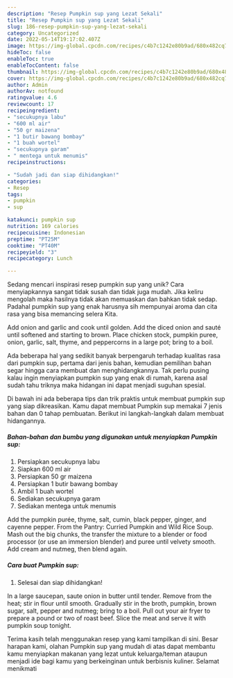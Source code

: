 ```yaml
---
description: "Resep Pumpkin sup yang Lezat Sekali"
title: "Resep Pumpkin sup yang Lezat Sekali"
slug: 186-resep-pumpkin-sup-yang-lezat-sekali
category: Uncategorized
date: 2022-05-14T19:17:02.407Z
image: https://img-global.cpcdn.com/recipes/c4b7c1242e80b9ad/680x482cq70/pumpkin-sup-foto-resep-utama.jpg
hideToc: false
enableToc: true
enableTocContent: false
thumbnail: https://img-global.cpcdn.com/recipes/c4b7c1242e80b9ad/680x482cq70/pumpkin-sup-foto-resep-utama.jpg
cover: https://img-global.cpcdn.com/recipes/c4b7c1242e80b9ad/680x482cq70/pumpkin-sup-foto-resep-utama.jpg
author: Admin
authorAv: notfound
ratingvalue: 4.6
reviewcount: 17
recipeingredient:
- "secukupnya labu"
- "600 ml air"
- "50 gr maizena"
- "1 butir bawang bombay"
- "1 buah wortel"
- "secukupnya garam"
- " mentega untuk menumis"
recipeinstructions:

- "Sudah jadi dan siap dihidangkan!"
categories:
- Resep
tags:
- pumpkin
- sup

katakunci: pumpkin sup 
nutrition: 169 calories
recipecuisine: Indonesian
preptime: "PT25M"
cooktime: "PT40M"
recipeyield: "3"
recipecategory: Lunch

---
```





Sedang mencari inspirasi resep pumpkin sup yang unik? Cara menyiapkannya sangat tidak susah dan tidak juga mudah. Jika keliru mengolah maka hasilnya tidak akan memuaskan dan bahkan tidak sedap. Padahal pumpkin sup yang enak harusnya sih mempunyai aroma dan cita rasa yang bisa memancing selera Kita.





Add onion and garlic and cook until golden. Add the diced onion and sauté until softened and starting to brown. Place chicken stock, pumpkin puree, onion, garlic, salt, thyme, and peppercorns in a large pot; bring to a boil.

Ada beberapa hal yang sedikit banyak berpengaruh terhadap kualitas rasa dari pumpkin sup, pertama dari jenis bahan, kemudian pemilihan bahan segar hingga cara membuat dan menghidangkannya. Tak perlu pusing kalau ingin menyiapkan pumpkin sup yang enak di rumah, karena asal sudah tahu triknya maka hidangan ini dapat menjadi suguhan spesial.






Di bawah ini ada beberapa tips dan trik praktis untuk membuat pumpkin sup yang siap dikreasikan. Kamu dapat membuat Pumpkin sup memakai 7 jenis bahan dan 0 tahap pembuatan. Berikut ini langkah-langkah dalam membuat hidangannya.

<!--inarticleads1-->

##### Bahan-bahan dan bumbu yang digunakan untuk menyiapkan Pumpkin sup:

1. Persiapkan secukupnya labu
1. Siapkan 600 ml air
1. Persiapkan 50 gr maizena
1. Persiapkan 1 butir bawang bombay
1. Ambil 1 buah wortel
1. Sediakan secukupnya garam
1. Sediakan  mentega untuk menumis


Add the pumpkin purée, thyme, salt, cumin, black pepper, ginger, and cayenne pepper. From the Pantry: Curried Pumpkin and Wild Rice Soup. Mash out the big chunks, the transfer the mixture to a blender or food processor (or use an immersion blender) and puree until velvety smooth. Add cream and nutmeg, then blend again. 

<!--inarticleads2-->

##### Cara buat Pumpkin sup:


1. Selesai dan siap dihidangkan!

In a large saucepan, saute onion in butter until tender. Remove from the heat; stir in flour until smooth. Gradually stir in the broth, pumpkin, brown sugar, salt, pepper and nutmeg; bring to a boil. Pull out your air fryer to prepare a pound or two of roast beef. Slice the meat and serve it with pumpkin soup tonight. 

Terima kasih telah menggunakan resep yang kami tampilkan di sini. Besar harapan kami, olahan Pumpkin sup yang mudah di atas dapat membantu kamu menyiapkan makanan yang lezat untuk keluarga/teman ataupun menjadi ide bagi kamu yang berkeinginan untuk berbisnis kuliner. Selamat menikmati
